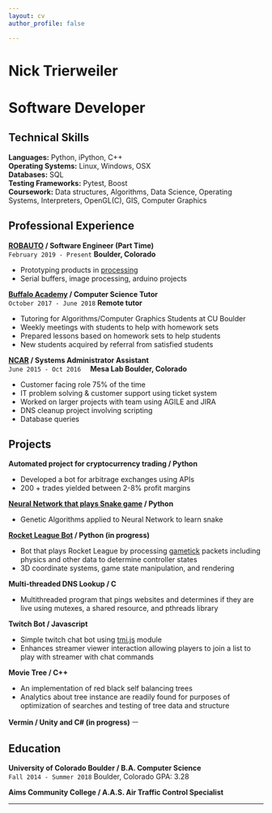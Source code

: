 ```yaml
---
layout: cv
author_profile: false

---
```




# Nick Trierweiler
# Software Developer

## Technical Skills
**Languages:** Python, iPython, C++  
**Operating Systems:**  Linux, Windows, OSX  
**Databases:** SQL  
**Testing Frameworks:** Pytest, Boost  
**Coursework:** Data structures, Algorithms, Data Science, Operating Systems, Interpreters, OpenGL(C), GIS, Computer Graphics  

## Professional Experience

**[ROBAUTO][1] / Software Engineer (Part Time)**  
`February 2019 - Present`
**Boulder, Colorado**
- Prototyping products in [processing][6]
- Serial buffers, image processing, arduino projects

**[Buffalo Academy][2] / Computer Science Tutor**  
`October 2017 - June 2018`
**Remote tutor**
- Tutoring for Algorithms/Computer Graphics Students at CU Boulder
- Weekly meetings with students to help with homework sets
- Prepared lessons based on homework sets to help students
- New students acquired by referral from satisfied students

**[NCAR][3] / Systems Administrator Assistant**  
`June 2015 - Oct 2016  `
**Mesa Lab Boulder, Colorado**
- Customer facing role 75% of the time
- IT problem solving & customer support using ticket system
- Worked on larger projects with team using AGILE and JIRA
- DNS cleanup project involving scripting
- Database queries

[1]: <https://www.robauto.co/>
[2]: <https://www.buffacademy.com/>
[3]: <https://ncar.ucar.edu/>



## Projects  

**Automated project for cryptocurrency trading / Python**
- Developed a bot for arbitrage exchanges using APIs  
- 200 + trades yielded between 2-8% profit margins  

**[Neural Network that plays Snake game][4]  / Python** 
- Genetic Algorithms applied to Neural Network to learn snake  

**[Rocket League Bot][5] / Python (in progress)**
- Bot that plays Rocket League by processing [gametick][7] packets including physics and other data to determine controller states  
- 3D coordinate systems, game state manipulation, and rendering  

**Multi-threaded DNS Lookup / C**
- Multithreaded program that pings websites and determines if they are live using mutexes, a shared resource, and pthreads library  

**Twitch Bot / Javascript**
- Simple twitch chat bot using [tmi.js][8] module   
- Enhances streamer viewer interaction allowing players to join a list to play with streamer with chat commands  

**Movie Tree / C++**
- An implementation of red black self balancing trees  
- Analytics about tree instance are readily found for purposes of optimization of searches and testing of tree data and structure  

**Vermin / Unity and C# (in progress)**
ㅡ
## Education

**University of Colorado Boulder / B.A. Computer Science**  
`Fall 2014 - Summer 2018`
Boulder, Colorado GPA: 3.28

**Aims Community College / A.A.S. Air Traffic Control Specialist**

[4]: <https://github.com/kicksent/SnakePythonP5NeuralNet>
[5]: <https://github.com/kicksent/my_rlbot>
[6]: <https://https://processing.org>
[7]: <https://github.com/RLBot/RLBotPythonExample/wiki/Input-and-Output-Data>
[8]: <https://docs.tmijs.org/>

<!-- ### Footer

Last updated: March 2019 -->

------------------------------------